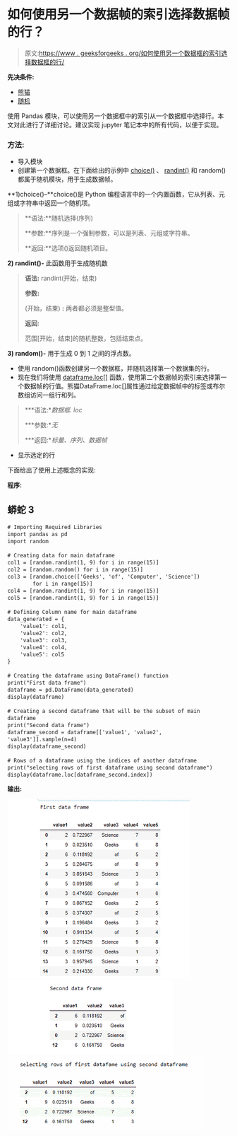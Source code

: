 # 如何使用另一个数据帧的索引选择数据帧的行？

> 原文:[https://www . geeksforgeeks . org/如何使用另一个数据框的索引选择数据框的行/](https://www.geeksforgeeks.org/how-to-select-the-rows-of-a-dataframe-using-the-indices-of-another-dataframe/)

**先决条件:**

*   [熊猫](https://www.geeksforgeeks.org/pandas-tutorial/)
*   [随机](https://www.geeksforgeeks.org/random-numbers-in-python/)

使用 Pandas 模块，可以使用另一个数据框中的索引从一个数据框中选择行。本文对此进行了详细讨论。建议实现 jupyter 笔记本中的所有代码，以便于实现。

### 方法:

*   导入模块
*   创建第一个数据框。在下面给出的示例中 [choice()](https://www.geeksforgeeks.org/python-numbers-choice-function/) 、 [randint()](https://www.geeksforgeeks.org/python-randint-function/) 和 random()都属于随机模块，用于生成数据帧。

**1)choice()–**choice()是 Python 编程语言中的一个内置函数，它从列表、元组或字符串中返回一个随机项。

> **语法:**随机选择(序列)
> 
> **参数:**序列是一个强制参数，可以是列表、元组或字符串。
> 
> **返回:**选项()返回随机项目。

**2) randint()-** 此函数用于生成随机数

> **语法:** randint(开始，结束)
> 
> **参数:**
> 
> (开始，结束) **:** 两者都必须是整型值。
> 
> **返回:**
> 
> 范围[开始，结束]的随机整数，包括结束点。

**3) random()-** 用于生成 0 到 1 之间的浮点数。

*   使用 random()函数创建另一个数据框，并随机选择第一个数据集的行。
*   现在我们将使用 [dataframe.loc[]](https://www.geeksforgeeks.org/python-pandas-dataframe-loc/) 函数，使用第二个数据帧的索引来选择第一个数据帧的行值。熊猫DataFrame.loc[]属性通过给定数据帧中的标签或布尔数组访问一组行和列。

> ***语法:**数据框. loc*
> 
> ***参数:**无*
> 
> ***返回:**标量、序列、数据帧*

*   显示选定的行

下面给出了使用上述概念的实现:

**程序:**

## 蟒蛇 3

```
# Importing Required Libraries
import pandas as pd
import random

# Creating data for main dataframe
col1 = [random.randint(1, 9) for i in range(15)]
col2 = [random.random() for i in range(15)]
col3 = [random.choice(['Geeks', 'of', 'Computer', 'Science'])
        for i in range(15)]
col4 = [random.randint(1, 9) for i in range(15)]
col5 = [random.randint(1, 9) for i in range(15)]

# Defining Column name for main dataframe
data_generated = {
    'value1': col1,
    'value2': col2,
    'value3': col3,
    'value4': col4,
    'value5': col5
}

# Creating the dataframe using DataFrame() function
print("First data frame")
dataframe = pd.DataFrame(data_generated)
display(dataframe)

# Creating a second dataframe that will be the subset of main dataframe
print("Second data frame")
dataframe_second = dataframe[['value1', 'value2', 'value3']].sample(n=4)
display(dataframe_second)

# Rows of a dataframe using the indices of another dataframe
print("selecting rows of first dataframe using second dataframe")
display(dataframe.loc[dataframe_second.index])
```

**输出:**

![](img/c9233cdc9a8628a1c4b8a4a3bde94b22.png) ![](img/6d32bc2672455cbbea02b7f2c0c34290.png) ![](img/0935ecaa20894227144699a9b218c55f.png)
